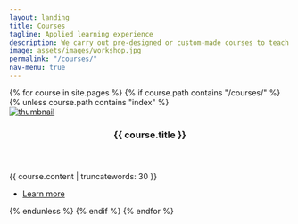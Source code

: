 ```yaml
---
layout: landing
title: Courses
tagline: Applied learning experience
description: We carry out pre-designed or custom-made courses to teach children STEM education through an interdisciplinary and applied approach. 
image: assets/images/workshop.jpg
permalink: "/courses/"
nav-menu: true
---
```



<!-- Two -->
<section id="two" class="spotlights">
	{% for course in site.pages %}
  	{% if course.path contains "/courses/" %}
	{% unless course.path contains "index" %}
	<section>
		<a href="{{ course.permalink | absolute_url }}" class="image">
			<img src="{{ course.image | absolute_url }}" alt="thumbnail" data-position="center center" />
		</a>
		<div class="content">
			<div class="inner">
				<header class="major">
					<h3>{{ course.title }}</h3>
				</header>
				<p>{{ course.content | truncatewords: 30 }}</p>
				<ul class="actions">
					<li><a href="{{ course.permalink | absolute_url }}" class="button">Learn more</a></li>
				</ul>
			</div>
		</div>
	</section>
	{% endunless %}
	{% endif %}
	{% endfor %}
</section>
